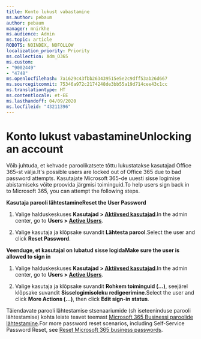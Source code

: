 ```yaml
---
title: Konto lukust vabastamine
ms.author: pebaum
author: pebaum
manager: mnirkhe
ms.audience: Admin
ms.topic: article
ROBOTS: NOINDEX, NOFOLLOW
localization_priority: Priority
ms.collection: Adm_O365
ms.custom:
- "9002449"
- "4748"
ms.openlocfilehash: 7a1629c43fbb263439515e5e2c9dff53ab26d667
ms.sourcegitcommit: 75346a972c2174248de3bb55a19d714cee43c1cc
ms.translationtype: HT
ms.contentlocale: et-EE
ms.lasthandoff: 04/09/2020
ms.locfileid: "43211396"
---
```

# <a name="unlocking-an-account"></a><span data-ttu-id="1ca8a-102">Konto lukust vabastamine</span><span class="sxs-lookup"><span data-stu-id="1ca8a-102">Unlocking an account</span></span>

<span data-ttu-id="1ca8a-103">Võib juhtuda, et kehvade paroolikatsete tõttu lukustatakse kasutajad Office 365-st välja.</span><span class="sxs-lookup"><span data-stu-id="1ca8a-103">It's possible users are locked out of Office 365 due to bad password attempts.</span></span> <span data-ttu-id="1ca8a-104">Kasutajate Microsoft 365-de uuesti sisse logimise abistamiseks võite proovida järgmisi toiminguid.</span><span class="sxs-lookup"><span data-stu-id="1ca8a-104">To help users sign back in to Microsoft 365, you can attempt the following steps.</span></span>

<span data-ttu-id="1ca8a-105">**Kasutaja parooli lähtestamine**</span><span class="sxs-lookup"><span data-stu-id="1ca8a-105">**Reset the User Password**</span></span>

1. <span data-ttu-id="1ca8a-106">Valige halduskeskuses **Kasutajad > [Aktiivsed kasutajad](https://admin.microsoft.com/Adminportal/Home?source=applauncher#/users)**.</span><span class="sxs-lookup"><span data-stu-id="1ca8a-106">In the admin center, go to **Users > [Active Users](https://admin.microsoft.com/Adminportal/Home?source=applauncher#/users)**.</span></span>

2. <span data-ttu-id="1ca8a-107">Valige kasutaja ja klõpsake suvandit **Lähtesta parool**.</span><span class="sxs-lookup"><span data-stu-id="1ca8a-107">Select the user and click **Reset Password**.</span></span>

<span data-ttu-id="1ca8a-108">**Veenduge, et kasutajal on lubatud sisse logida**</span><span class="sxs-lookup"><span data-stu-id="1ca8a-108">**Make sure the user is allowed to sign in**</span></span>

1. <span data-ttu-id="1ca8a-109">Valige halduskeskuses **Kasutajad > [Aktiivsed kasutajad](https://admin.microsoft.com/Adminportal/Home?source=applauncher#/users)**.</span><span class="sxs-lookup"><span data-stu-id="1ca8a-109">In the admin center, go to **Users > [Active Users](https://admin.microsoft.com/Adminportal/Home?source=applauncher#/users)**.</span></span>

2. <span data-ttu-id="1ca8a-110">Valige kasutaja ja klõpsake suvandit **Rohkem toiminguid (...)**, seejärel klõpsake suvandit **Sisselogimisoleku redigeerimine**.</span><span class="sxs-lookup"><span data-stu-id="1ca8a-110">Select the user and click **More Actions (...)**, then click **Edit sign-in status**.</span></span> 

<span data-ttu-id="1ca8a-111">Täiendavate parooli lähtestamise stsenaariumide (sh iseteeninduse parooli lähtestamise) kohta leiate teavet teemast [Microsoft 365 Businessi paroolide lähtestamine](https://docs.microsoft.com/microsoft-365/admin/add-users/reset-passwords?view=o365-worldwide).</span><span class="sxs-lookup"><span data-stu-id="1ca8a-111">For more password reset scenarios, including Self-Service Password Reset, see [Reset Microsoft 365 business passwords](https://docs.microsoft.com/microsoft-365/admin/add-users/reset-passwords?view=o365-worldwide).</span></span>
